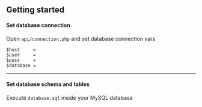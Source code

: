 ## Getting started

#### Set database connection

Open `api/connection.php` and set database connection vars

```
$host     =   
$user     =        
$pass     = 
$database = 
```

---


#### Set database schema and tables

Execute `database.sql` inside your MySQL database
